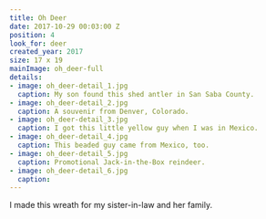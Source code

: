 ```yaml
---
title: Oh Deer
date: 2017-10-29 00:03:00 Z
position: 4
look_for: deer
created_year: 2017
size: 17 x 19
mainImage: oh_deer-full
details:
- image: oh_deer-detail_1.jpg
  caption: My son found this shed antler in San Saba County.
- image: oh_deer-detail_2.jpg
  caption: A souvenir from Denver, Colorado.
- image: oh_deer-detail_3.jpg
  caption: I got this little yellow guy when I was in Mexico.
- image: oh_deer-detail_4.jpg
  caption: This beaded guy came from Mexico, too.
- image: oh_deer-detail_5.jpg
  caption: Promotional Jack-in-the-Box reindeer.
- image: oh_deer-detail_6.jpg
  caption: 
---
```


I made this wreath for my sister-in-law and her family.
